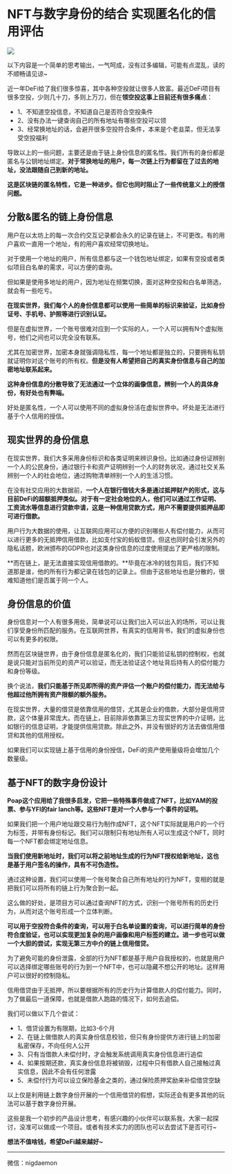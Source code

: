 # NFT与数字身份的结合 实现匿名化的信用评估

![](https://tva1.sinaimg.cn/large/008eGmZEly1gpcl32sph8j30ww0bogmf.jpg)

以下内容是一个简单的思考输出，一气呵成，没有过多编辑，可能有点混乱，读的不顺畅请见谅~

近一年DeFi给了我们很多惊喜，其中各种空投就让很多人致富。最近DeFi项目有很多空投，少则几十刀，多则上万刀，但在**领空投这事上目前还有很多痛点**：

- 1、不知道空投信息，不知道自己是否符合空投条件
- 2、没有办法一键查询自己的所有地址有哪些空投可以领
- 3、经常换地址的话，会避开很多空投符合条件，本来是个老韭菜，但无法享受空投福利

导致以上的一些问题，主要还是由于链上身份信息的匿名性。我们所有的身份都是匿名与公钥地址绑定。**对于常换地址的用户，每一次链上行为都留在了过去的地址，没法跟随自己到新的地址。**

**这是区块链的匿名特性，它是一种进步。但它也同时阻止了一些传统意义上的授信问题。**


## 分散&匿名的链上身份信息

用户在以太坊上的每一次合约交互记录都会永久的记录在链上，不可更改。有的用户喜欢一直用一个地址，有的用户喜欢经常切换地址。

对于使用一个地址的用户，所有信息都与这一个钱包地址绑定，如果有空投或者类似项目白名单的需求，可以方便的查询。

但如果是使用多地址的用户，因为地址在频繁切换，面对这种空投和白名单筛选，就会有一些吃亏。

**在现实世界，我们每个人的身份信息都可以使用一些简单的标识来验证，比如身份证号、手机号、护照等进行识别认证。**

但是在虚拟世界，一个账号很难对应到一个实际的人，一个人可以拥有N个虚拟账号，他们之间也可以完全没有联系。

尤其在加密世界，加密本身就强调隐私性，每一个地址都是独立的，只要拥有私钥就证明你对这个账号的所有权。**但是没有人希望把自己的真实身份信息与自己的加密地址联系起来。**

**这种身份信息的分散导致了无法通过一个立体的画像信息，辨别一个人的具体身份，有好处也有弊端。**

好处是匿名性，一个人可以使用不同的虚拟身份活在虚拟世界中。坏处是无法进行基于个人信用的授信。

## 现实世界的身份信息

在现实世界，我们大多采用身份标识和各类证明来辨识身份。比如通过身份证辨别一个人的公民身份，通过银行卡和资产证明辨别一个人的财务状况，通过社交关系辨别一个人的社会地位，通过购物清单辨别一个人的生活习惯。

在没有社交应用的大数据前，**一个人在银行借钱大多是通过抵押财产的形式，这与目前DeFi的超额抵押类似。**对于有一定社会地位的人，他们可以通过工作证明、工资流水等信息进行贷款申请，这是一种**信用贷款方式，用户不需要提供抵押品即可进行借款。**

用户行为大数据的使用，让互联网应用可以方便的识别哪些人有偿付能力，从而可以进行更多的无抵押信用借款，比如支付宝的蚂蚁借贷。但这也同时会引发另外的隐私话题，欧洲颁布的GDPR也对这类身份信息的过度使用提出了更严格的限制。

**而在链上，是无法直接实现信用借款的。**毕竟在冰冷的钱包背后，我们不知道那是谁，他的所有行为都记录在钱包的记录上。但由于这些地址也是分散的，很难知道他们是否属于同一个人。

## 身份信息的价值

身份信息对一个人有很多用处，简单说可以让我们出入可以出入的场所，可以让我们享受身份所匹配的服务。在互联网世界，有真实的信用背书，我们的虚拟身份也可以有更多的权限。

然而在区块链世界，由于身份信息是匿名化的，我们只能验证私钥的控制权，也就是说只能对当前所见的资产可以验证，而无法验证这个地址背后持有人的偿付能力和身份等级。

换个说法，**我们只能基于所见即所得的资产评估一个账户的偿付能力，而无法给与他超过他所拥有资产限额的额外服务。**

在现实世界，大量的借贷是依靠信用的借贷，尤其是企业的借款，大部分是信用贷款，这个体量非常庞大。而在链上，目前除非依靠第三方现实世界的中介证明，比如银行的信息证明，才能提供信用贷款。除此之外，并没有很好的方法去做信用借贷和其他的信用授权。

如果我们可以实现链上基于信用的身份授信，DeFi的资产使用量级将会增加几个数量级。

## 基于NFT的数字身份设计

**Poap这个应用给了我很多启发，它把一些特殊事件做成了NFT，比如YAM的投票、参与YFI的fair lanch等。这些NFT是对一个人参与一个事件的证明。**

如果我们把一个用户地址跟交易行为制作成NFT，这个NFT实际就是用户的一个行为标签，并带有身份标记。我们可以限制只有地址所有人可以生成这个NFT，同时每一个NFT都会绑定地址信息。

**当我们使用新地址时，我们可以将之前地址生成的行为NFT授权给新地址，这也是基于用户签名的操作，具有不可伪造性。**

通过这种设置，我们可以使用一个账号聚合自己所有地址的行为NFT，变相的就是把我们可以将所有的链上行为聚合到一起。

这么做的好处，是项目方可以通过查询NFT的方式，识别一个账号所有的历史行为，从而对这个账号形成一个立体判断。

**可以用于空投符合条件的查询，可以用于白名单设置的查询，可以进行简单的身份符合度验证，也可以实现更加复杂的用户画像和用户标签的建立。进一步也可以做一个大胆的尝试，实现无第三方中介的链上信用借贷。**

为了避免可能的身份泄露，全部的行为NFT都是基于用户自我授权的，也就是用户可以选择绑定哪些账号的行为到一个NFT中，也可以隐藏不想公开的地址。这样用户可以很好的控制隐私。

信用借贷由于无抵押，所以要根据所有的历史行为计算借款人的偿付能力。同时，为了做最后一道保障，也就是借款人跑路的情况下，如何去追偿。

我们可以做以下几个尝试：
- 1、借贷设置为有限期，比如3-6个月
- 2、在链上做借款人的真实身份信息校验，但只有身份提供方进行链上的加密私密保存，不向任何人公开
- 3、只有当借款人未偿付时，才会触发系统调用真实身份信息进行追偿
- 4、如果按期还款，真实身份信息将被销毁，过程中只有借款人自己接触过真实信息，因此不会有任何泄露
- 5、未偿付行为可以设立保险基金之类的，通过保险质押奖励来补偿借贷空缺

以上仅是利用链上数字身份开展的一个信用借贷的假想，实际还会有更多其他的玩法可以基于数字身份开展。

这些是我一个初步的产品设计思考，有感兴趣的小伙伴可以联系我，大家一起探讨，没准可以做成一个项目。或者有技术实力的团队也可以去尝试下是否可行~

**想法不值啥钱，希望DeFi越来越好~**

---
微信：nigdaemon